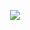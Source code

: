 <!-- <p align=center>Computer Science Student</p> -->
<!-- <p align=center>🦕💨</p> -->
<p align="center">
  <img src="https://github-readme-stats-git-masterrstaa-rickstaa.vercel.app/api/top-langs/?username=ifrzky&langs_count=10&theme=tokyonight&layout=compact&hide=css,scss,less,html,hack,ASP.NET" />
</p>
